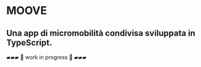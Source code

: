 # MOOVE
Una app di micromobilità condivisa sviluppata in TypeScript.
---
▰▰▰ 🚧 work in progress 🚧 ▰▰▰
